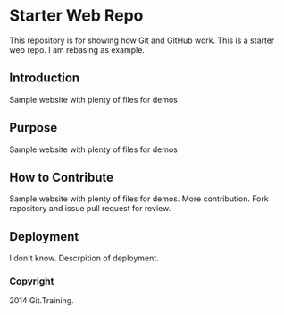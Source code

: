 # Starter Web Repo

This repository is for showing how Git and GitHub work. This is a starter web repo. I am rebasing as example.

## Introduction

Sample website with plenty of files for demos

## Purpose

Sample website with plenty of files for demos

## How to Contribute

Sample website with plenty of files for demos. More contribution. Fork repository and issue pull request for review.

## Deployment
I don't know. Descrpition of deployment.

### Copyright
2014 Git.Training.
